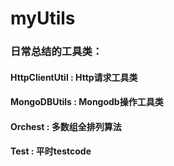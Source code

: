 # myUtils
### 日常总结的工具类：
#### HttpClientUtil : Http请求工具类
#### MongoDBUtils : Mongodb操作工具类
#### Orchest : 多数组全排列算法
#### Test : 平时testcode

